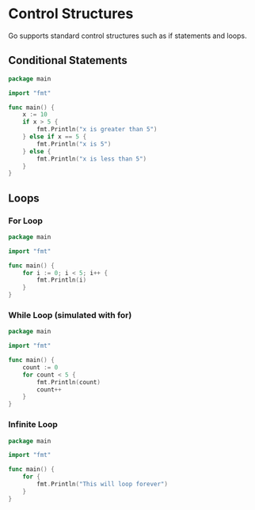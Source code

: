 # Control Structures

Go supports standard control structures such as if statements and loops.

## Conditional Statements

```go
package main

import "fmt"

func main() {
    x := 10
    if x > 5 {
        fmt.Println("x is greater than 5")
    } else if x == 5 {
        fmt.Println("x is 5")
    } else {
        fmt.Println("x is less than 5")
    }
}
```

## Loops

### For Loop

```go
package main

import "fmt"

func main() {
    for i := 0; i < 5; i++ {
        fmt.Println(i)
    }
}
```

### While Loop (simulated with for)

```go
package main

import "fmt"

func main() {
    count := 0
    for count < 5 {
        fmt.Println(count)
        count++
    }
}
```

### Infinite Loop

```go
package main

import "fmt"

func main() {
    for {
        fmt.Println("This will loop forever")
    }
}
```

